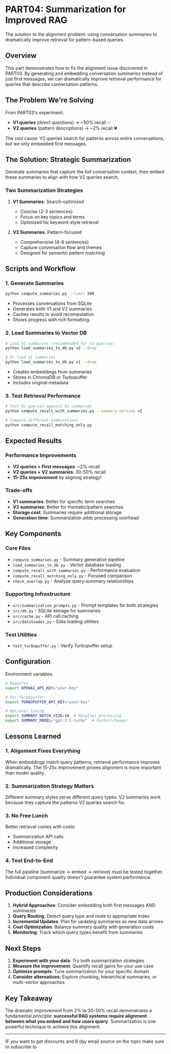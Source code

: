 # PART04: Summarization for Improved RAG

The solution to the alignment problem: using conversation summaries to dramatically improve retrieval for pattern-based queries.

## Overview

This part demonstrates how to fix the alignment issue discovered in PART03. By generating and embedding conversation summaries instead of just first messages, we can dramatically improve retrieval performance for queries that describe conversation patterns.

## The Problem We're Solving

From PART03's experiment:
- **V1 queries** (direct questions) → ~50% recall ✅
- **V2 queries** (pattern descriptions) → ~2% recall ❌

The root cause: V2 queries search for patterns across entire conversations, but we only embedded first messages.

## The Solution: Strategic Summarization

Generate summaries that capture the full conversation context, then embed these summaries to align with how V2 queries search.

### Two Summarization Strategies

1. **V1 Summaries**: Search-optimized
   - Concise (2-3 sentences)
   - Focus on key topics and terms
   - Optimized for keyword-style retrieval

2. **V2 Summaries**: Pattern-focused
   - Comprehensive (4-6 sentences)
   - Capture conversation flow and themes
   - Designed for semantic pattern matching

## Scripts and Workflow

### 1. Generate Summaries
```bash
python compute_summaries.py --limit 500
```
- Processes conversations from SQLite
- Generates both V1 and V2 summaries
- Caches results to avoid recomputation
- Shows progress with rich formatting

### 2. Load Summaries to Vector DB
```bash
# Load V2 summaries (recommended for V2 queries)
python load_summaries_to_db.py v2 --drop

# Or load V1 summaries
python load_summaries_to_db.py v1 --drop
```
- Creates embeddings from summaries
- Stores in ChromaDB or Turbopuffer
- Includes original metadata

### 3. Test Retrieval Performance
```bash
# Test V2 queries against V2 summaries
python compute_recall_with_summaries.py --summary-version v2

# Compare different combinations
python compute_recall_matching_only.py
```

## Expected Results

### Performance Improvements
- **V2 queries + First messages**: ~2% recall
- **V2 queries + V2 summaries**: 30-50% recall
- **15-25x improvement** by aligning strategy!

### Trade-offs
- **V1 summaries**: Better for specific term searches
- **V2 summaries**: Better for thematic/pattern searches
- **Storage cost**: Summaries require additional storage
- **Generation time**: Summarization adds processing overhead

## Key Components

### Core Files
- `compute_summaries.py` - Summary generation pipeline
- `load_summaries_to_db.py` - Vector database loading
- `compute_recall_with_summaries.py` - Performance evaluation
- `compute_recall_matching_only.py` - Focused comparison
- `check_overlap.py` - Analyze query-summary relationships

### Supporting Infrastructure
- `src/summarization_prompts.py` - Prompt templates for both strategies
- `src/db.py` - SQLite storage for summaries
- `src/cache.py` - API call caching
- `src/dataloader.py` - Data loading utilities

### Test Utilities
- `test_turbopuffer.py` - Verify Turbopuffer setup

## Configuration

Environment variables:
```bash
# Required
export OPENAI_API_KEY="your-key"

# For Turbopuffer
export TURBOPUFFER_API_KEY="your-key"

# Optional tuning
export SUMMARY_BATCH_SIZE=10  # Parallel processing
export SUMMARY_MODEL="gpt-3.5-turbo"  # Faster/cheaper
```

## Lessons Learned

### 1. Alignment Fixes Everything
When embeddings match query patterns, retrieval performance improves dramatically. The 15-25x improvement proves alignment is more important than model quality.

### 2. Summarization Strategy Matters
Different summary styles serve different query types. V2 summaries work because they capture the patterns V2 queries search for.

### 3. No Free Lunch
Better retrieval comes with costs:
- Summarization API calls
- Additional storage
- Increased complexity

### 4. Test End-to-End
The full pipeline (summarize → embed → retrieve) must be tested together. Individual component quality doesn't guarantee system performance.

## Production Considerations

1. **Hybrid Approaches**: Consider embedding both first messages AND summaries
2. **Query Routing**: Detect query type and route to appropriate index
3. **Incremental Updates**: Plan for updating summaries as new data arrives
4. **Cost Optimization**: Balance summary quality with generation costs
5. **Monitoring**: Track which query types benefit from summaries

## Next Steps

1. **Experiment with your data**: Try both summarization strategies
2. **Measure the improvement**: Quantify recall gains for your use case
3. **Optimize prompts**: Tune summarization for your specific domain
4. **Consider alternatives**: Explore chunking, hierarchical summaries, or multi-vector approaches

## Key Takeaway

The dramatic improvement from 2% to 30-50% recall demonstrates a fundamental principle: **successful RAG systems require alignment between what you embed and how users query**. Summarization is one powerful technique to achieve this alignment.

---

IF you want to get discounts and 6 day email source on the topic make sure to subscribe to

<script async data-uid="010fd9b52b" src="https://fivesixseven.kit.com/010fd9b52b/index.js"></script>
